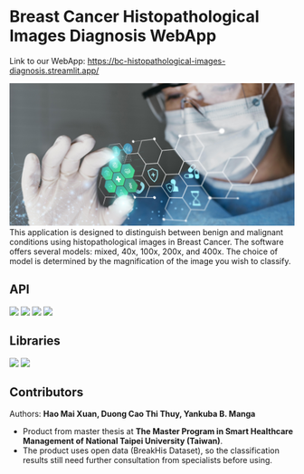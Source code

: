 # Breast Cancer Histopathological Images Diagnosis WebApp
Link to our WebApp: https://bc-histopathological-images-diagnosis.streamlit.app/

![Alt text](medical-banner-with-doctor-wearing-goggles.jpg)
This application is designed to distinguish between benign and malignant conditions using histopathological images in Breast Cancer. The software offers several models: mixed, 40x, 100x, 200x, and 400x. The choice of model is determined by the magnification of the image you wish to classify.

## API
<img src="https://logos-world.net/wp-content/uploads/2020/12/MATLAB-Symbol.jpg" height="50"> <img src="https://www.python.org/static/community_logos/python-logo-master-v3-TM.png" height="50"> <img src="https://styles.redditmedia.com/t5_wgg5k/styles/image_widget_ykqs4s3b4b4d1.jpeg?format=pjpg&s=7f81e29b9abf0118f8d6581e801e47a61a650129" height="50"> <img src="https://encrypted-tbn0.gstatic.com/images?q=tbn:ANd9GcT9TzXB7f5klLOXyn-vUTHxkNNGeNJflGcbxQ&s" height="50">

## Libraries
<img src="https://gcs.vn/wp-content/uploads/2024/03/tensorflow-la-gi-9-1030x659.webp" height="50"> <img src="https://upload.wikimedia.org/wikipedia/commons/thumb/3/31/NumPy_logo_2020.svg/1200px-NumPy_logo_2020.svg.png" height="50">

## Contributors

Authors: **Hao Mai Xuan, Duong Cao Thi Thuy, Yankuba B. Manga**

* Product from master thesis at **The Master Program in Smart Healthcare Management of National Taipei University (Taiwan)**. 
* The product uses open data (BreakHis Dataset), so the classification results still need further consultation from specialists before using.

